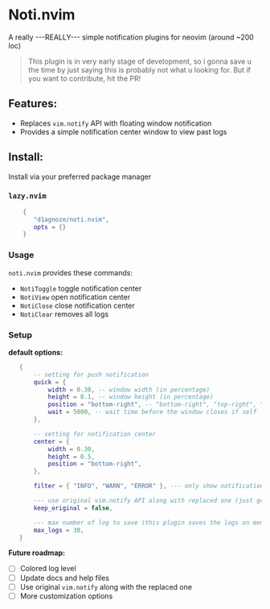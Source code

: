 # Noti.nvim
A really ---REALLY--- simple notification plugins for neovim (around ~200 loc)  

> This plugin is in very early stage of development, so i gonna save u the time by just saying this is probably not what u looking for. But if you want to contribute, hit the PR!

## Features:
 - Replaces `vim.notify` API with floating window notification
 - Provides a simple notification center window to view past logs

## Install:

Install via your preferred package manager

### `lazy.nvim`

 ```lua
     { 
        "d1agnoze/noti.nvim",
        opts = {}
     }

 ```

### Usage
`noti.nvim` provides these commands:
 - `NotiToggle` toggle notification center
 - `NotiView` open notification center
 - `NotiClose` close notification center
 - `NotiClear` removes all logs

### Setup
 **default options:**
 ```lua
    {
        -- setting for push notification
        quick = { 
            width = 0.30, -- window width (in percentage)
            height = 0.1, -- window height (in percentage)
            position = "bottom-right", -- "bottom-right", "top-right", "center", "bottom-left", "top-left" (i didn't test these tho -__- )
            wait = 5000, -- wait time before the window closes if self
        },

        -- setting for notification center
        center = { 
            width = 0.30,
            height = 0.5,
            position = "bottom-right",
        },

        filter = { "INFO", "WARN", "ERROR" }, --- only show notification those these levels

        --- use original vim.notify API along with replaced one (just gonna put it here for future development)
        keep_original = false, 

        --- max number of log to save (this plugin saves the logs on memory so be careful)
        max_logs = 30, 
    }
```

**Future roadmap:**
- [ ] Colored log level
- [ ] Update docs and help files 
- [ ] Use original `vim.notify` along with the replaced one
- [ ] More customization options
